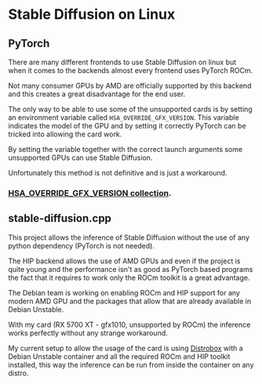 # Stable Diffusion on Linux

## PyTorch

There are many different frontends to use Stable Diffusion on linux but when it comes to the backends almost every frontend uses PyTorch ROCm.

Not many consumer GPUs by AMD are officially supported by this backend and this creates a great disadvantage for the end user.

The only way to be able to use some of the unsupported cards is by setting an environment variable called `HSA_OVERRIDE_GFX_VERSION`. This variable indicates the model of the GPU and by setting it correctly PyTorch can be tricked into allowing the card work.

By setting the variable together with the correct launch arguments some unsupported GPUs can use Stable Diffusion.

Unfortunately this method is not definitive and is just a workaround.

### [HSA_OVERRIDE_GFX_VERSION collection]((https://github.com/DaniAndTheWeb/sd-data-amd-gpu/blob/main/linux/HSA_GFX_VERSION.MD)).

## stable-diffusion.cpp

This project allows the inference of Stable Diffusion without the use of any python dependency (PyTorch is not needed).

The HIP backend allows the use of AMD GPUs and even if the project is quite young and the performance isn't as good as PyTorch based programs the fact that it requires to work only the ROCm toolkit is a great advantage.

The Debian team is working on enabling ROCm and HIP support for any modern AMD GPU and the packages that allow that are already available in Debian Unstable.

With my card (RX 5700 XT - gfx1010, unsupported by ROCm) the inference works perfectly without any strange workaround.

My current setup to allow the usage of the card is using [Distrobox](https://distrobox.it/) with a Debian Unstable container and all the required ROCm and HIP toolkit installed, this way the inference can be run from inside the container on any distro.

